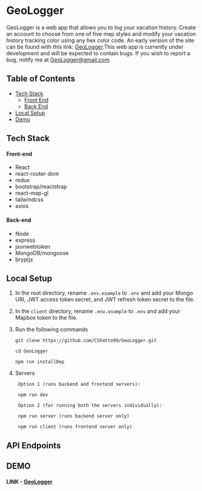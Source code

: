 # GeoLogger

GeoLogger is a web app that allows you to log your vacation history. Create an account to choose from one of five map styles and modify your vacation history tracking color using any hex color code. An early version of the site can be found with this link: [GeoLogger](https://geo-logger.herokuapp.com).This web app is currently under development and will be expected to contain bugs. If you wish to report a bug, notify me at GeoLogger@gmail.com.

## Table of Contents

- [Tech Stack](#tech-stack)
  - [Front End](#front-end)
  - [Back End](#back-end)
- [Local Setup](#local-setup)
- [Demo](#demo)

## Tech Stack

#### Front-end

- React
- react-router-dom
- redux
- bootstrap/reactstrap
- react-map-gl
- tailwindcss
- axios

#### Back-end

- Node
- express
- jsonwebtoken
- MongoDB/mongoose
- bryptjs

## Local Setup

1. In the root directory, rename `.env.example` to `.env` and add your Mongo URI, JWT access token secret, and JWT refresh token secret to the file.
2. In the `client` directory, rename `.env.example` to `.env` and add your Mapbox token to the file.
3. Run the following commands

   ```
   git clone https://github.com/CShatto99/GeoLogger.git

   cd GeoLogger

   npm run installDep
   ```

4. Servers

   ```
    Option 1 (runs backend and frontend servers):

    npm run dev

    Option 2 (for running both the servers individually):

    npm run server (runs backend server only)

    npm run client (runs frontend server only)
   ```

## API Endpoints

## DEMO

#### LINK - [GeoLogger](https://geo-logger.herokuapp.com)
